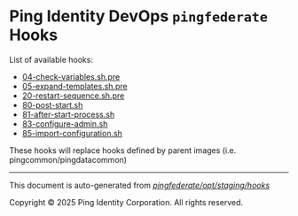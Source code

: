 
# Ping Identity DevOps `pingfederate` Hooks
List of available hooks:
* [04-check-variables.sh.pre](04-check-variables.sh.pre.md)
* [05-expand-templates.sh.pre](05-expand-templates.sh.pre.md)
* [20-restart-sequence.sh.pre](20-restart-sequence.sh.pre.md)
* [80-post-start.sh](80-post-start.sh.md)
* [81-after-start-process.sh](81-after-start-process.sh.md)
* [83-configure-admin.sh](83-configure-admin.sh.md)
* [85-import-configuration.sh](85-import-configuration.sh.md)

These hooks will replace hooks defined by parent images (i.e. pingcommon/pingdatacommon)

---
This document is auto-generated from _[pingfederate/opt/staging/hooks](https://github.com/pingidentity/pingidentity-docker-builds/blob/master/pingfederate/opt/staging/hooks)_

Copyright © 2025 Ping Identity Corporation. All rights reserved.

